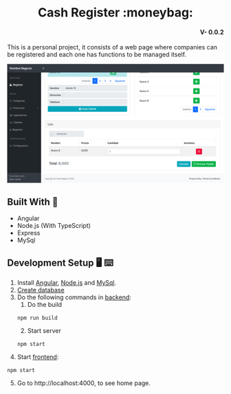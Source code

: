 <h1 align="center">Cash Register :moneybag:</h1>
<h4 align="right">V- 0.0.2</h4>

This is a personal project, it consists of a web page where companies can be registered and each one has functions to be managed itself.

[![Administrator Dashboard](https://raw.githubusercontent.com/JuanDa237/Cash_Register/main/sources/images/image.png 'Administrator Dashboard')][frontend]

## Built With :bricks:

-   Angular
-   Node.js (With TypeScript)
-   Express
-   MySql

## Development Setup :desktop_computer: :keyboard:

1. Install [Angular][angular], [Node.js][node.js] and [MySql][mysql].
2. [Create database][dbfiles]
3. Do the following commands in [backend][backend]:
    1. Do the build
    ```
    npm run build
    ```
    2. Start server
    ```
    npm start
    ```
4. Start [frontend][frontend]:

```
npm start
```

5. Go to http://localhost:4000, to see home page.

[frontend]: https://github.com/JuanDa237/Cash_Register/tree/main/frontend
[backend]: https://github.com/JuanDa237/Cash_Register/tree/main/backend
[dbfiles]: https://github.com/JuanDa237/Cash_Register/tree/main/sources/database
[angular]: https://angular.io/cli
[node.js]: https://nodejs.org/es/download/
[mysql]: https://dev.mysql.com/downloads/mysql/
